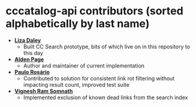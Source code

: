 cccatalog-api contributors (sorted alphabetically by last name)
============================================

* **[Liza Daley](https://github.com/lizadaly)**
  * Built CC Search prototype, bits of which live on in this repository to this day
* **[Alden Page](https://github.com/aldenstpage)**
  * Author and maintainer of current implementation
* **[Paulo Rosário](https://github.com/paulofilip3)**
  * Contributed to solution for consistent link rot filtering without impacting result count, improved test suite
* **[Vignesh Ram Somnath](https://github.com/VIGS25)**
  * Implemented exclusion of known dead links from the search index

